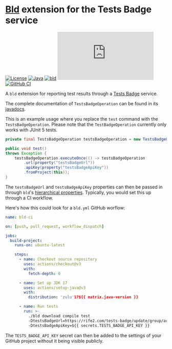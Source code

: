 # [Bld](https://github.com/rife2/rife2/wiki/What-Is-Bld) extension for the Tests Badge service

[![License](https://img.shields.io/badge/license-Apache%20License%202.0-blue.svg)](https://opensource.org/licenses/Apache-2.0)
[![Java](https://img.shields.io/badge/java-17%2B-blue)](https://www.oracle.com/java/technologies/javase/jdk17-archive-downloads.html)
[![bld](https://img.shields.io/badge/2.2.1-FA9052?label=bld&labelColor=2392FF)](https://rife2.com/bld)
[![Release](https://flat.badgen.net/maven/v/metadata-url/https:/repo.rife2.com/releases/com/uwyn/rife2/bld-tests-badge/maven-metadata.xml)](https://repo.rife2.com/#/releases/com/uwyn/rife2/bld-tests-badge)
[![GitHub CI](https://github.com/rife2/bld-tests-badge/actions/workflows/bld.yml/badge.svg)](https://github.com/rife2/bld-tests-badge/actions/workflows/bld.yml)

A `bld` extension for reporting test results through a
[Tests Badge](https://github.com/rife2/tests-badge) service.

The complete documentation of `TestsBadgeOperation` can be found in its [javadocs](https://rife2.github.io/bld-tests-badge/rife/bld/extension/TestsBadgeOperation.html).

This is an example usage where you replace the `test` command with the
`TestsBadgeOperation`. Please note that the `TestBadgeOperation` currently
only works with JUnit 5 tests.

```java
private final TestsBadgeOperation testsBadgeOperation = new TestsBadgeOperation();

public void test()
throws Exception {
    testsBadgeOperation.executeOnce(() -> testsBadgeOperation
        .url(property("testsBadgeUrl"))
        .apiKey(property("testsBadgeApiKey"))
        .fromProject(this));
}
```

The `testsBadgeUrl` and `testsBadgeApiKey` properties can then be passed in
through `bld`'s [hierarchical properties](https://github.com/rife2/rife2/wiki/Bld-Sensitive-and-Common-Data).
Typically, you would set this up through a CI workflow.

Here's how this could look for a `bld.yml` GitHub worflow:

```yaml
name: bld-ci

on: [push, pull_request, workflow_dispatch]

jobs:
  build-project:
    runs-on: ubuntu-latest

    steps:
      - name: Checkout source repository
        uses: actions/checkout@v3
        with:
          fetch-depth: 0

      - name: Set up JDK 17
        uses: actions/setup-java@v3
        with:
          distribution: 'zulu'17${{ matrix.java-version }}

      - name: Run tests
        run: >-
          ./bld download compile test
          -DtestsBadgeUrl=https://rife2.com/tests-badge/update/group/artifact
          -DtestsBadgeApiKey=${{ secrets.TESTS_BADGE_API_KEY }}
```

The `TESTS_BADGE_API_KEY` secret can then be added to the settings of your
GitHub project without it being visible publicly.
